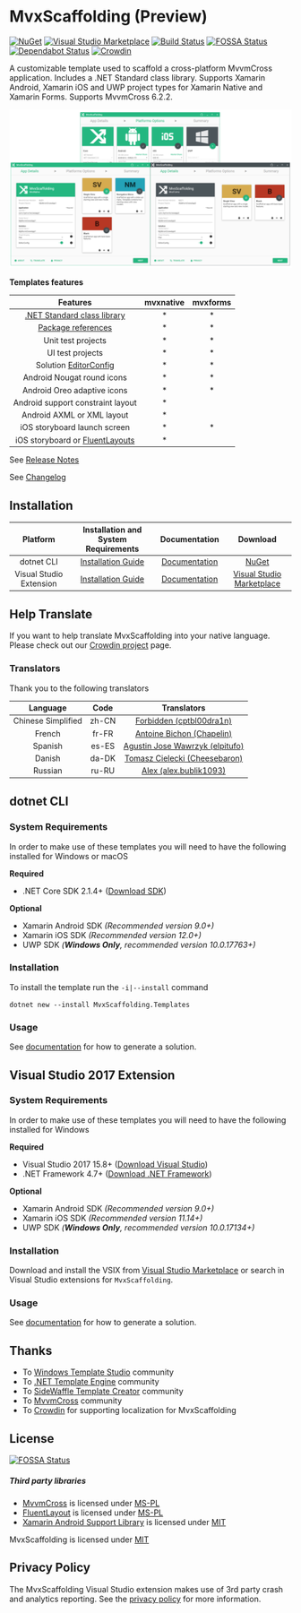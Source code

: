 # MvxScaffolding (Preview)

[![NuGet](https://badgen.net/nuget/v/MvxScaffolding.Templates)](https://www.nuget.org/packages/MvxScaffolding.Templates/)
[![Visual Studio Marketplace](https://badgen.net/vs-marketplace/v/Plac3Hold3r.MvxScaffolding)](https://marketplace.visualstudio.com/items?itemName=Plac3Hold3r.MvxScaffolding)
[![Build Status](https://plac3hold3r.visualstudio.com/MvxScaffolding/_apis/build/status/MvxScaffolding%20CI)](https://plac3hold3r.visualstudio.com/MvxScaffolding/_build/latest?definitionId=4)
[![FOSSA Status](https://app.fossa.io/api/projects/git%2Bgithub.com%2FPlac3hold3r%2FMvxScaffolding.svg?type=shield)](https://app.fossa.io/projects/git%2Bgithub.com%2FPlac3hold3r%2FMvxScaffolding?ref=badge_shield)
[![Dependabot Status](https://api.dependabot.com/badges/status?host=github&repo=Plac3hold3r/MvxScaffolding)](https://dependabot.com)
[![Crowdin](https://d322cqt584bo4o.cloudfront.net/mvxscaffolding/localized.svg)](https://crowdin.com/project/mvxscaffolding)

A customizable template used to scaffold a cross-platform MvvmCross application. Includes a .NET Standard class library. Supports Xamarin Android, Xamarin iOS and UWP project types for Xamarin Native and Xamarin Forms. Supports MvvmCross 6.2.2.

![MvxScaffolding screenshot](docs/resources/vs_template_banner.png)

__Templates features__

 Features    | mvxnative            |  mvxforms
:-------------------------:|:-------------------------:|:-------------------------:
[.NET Standard class library](https://docs.microsoft.com/en-us/dotnet/standard/net-standard) |* |*
[Package references](https://docs.microsoft.com/en-us/nuget/consume-packages/package-references-in-project-files) |* |*
Unit test projects |* |*
UI test projects |* |*
Solution [EditorConfig](https://docs.microsoft.com/en-us/visualstudio/ide/create-portable-custom-editor-options) |* |*
Android Nougat round icons |* |*
Android Oreo adaptive icons |* |*
Android support constraint layout |* |
Android AXML or XML layout |* |
iOS storyboard launch screen |* | *
iOS storyboard or [FluentLayouts](https://github.com/FluentLayout/Cirrious.FluentLayout) |* |

See [Release Notes](docs/release_notes.md)

See [Changelog](/CHANGELOG.md)

## Installation

 Platform  |  Installation and System Requirements | Documentation           | Download           |
:-------------------------:|:-------------------------:|:-------------------------:|:-------------------------:
dotnet CLI | [Installation Guide](#dotnet-cli) | [Documentation](docs/template_dotnet_cli.md) | [NuGet](https://www.nuget.org/packages/MvxScaffolding.Templates/)
Visual Studio Extension | [Installation Guide](#visual-studio-extension) | [Documentation](docs/template_vs.md) | [Visual Studio Marketplace](https://marketplace.visualstudio.com/items?itemName=Plac3Hold3r.MvxScaffolding)

## Help Translate

If you want to help translate MvxScaffolding into your native language. Please check out our [Crowdin project](https://crowdin.com/project/mvxscaffolding) page.

### Translators

Thank you to the following translators

Language | Code | Translators |
:-------------------------:|:-------------------------:|:-------------------------:
Chinese Simplified | zh-CN | [Forbidden (cptbl00dra1n)](https://crowdin.com/profile/cptbl00dra1n)
French | fr-FR | [Antoine Bichon (Chapelin)](https://crowdin.com/profile/Chapelin)
Spanish | es-ES | [Agustin Jose Wawrzyk (elpitufo)](https://crowdin.com/profile/elpitufo)
Danish | da-DK | [Tomasz Cielecki (Cheesebaron)](https://crowdin.com/profile/Cheesebaron)
Russian | ru-RU | [Alex (alex.bublik1093)](https://crowdin.com/profile/alex.bublik1093)

## dotnet CLI

### System Requirements

In order to make use of these templates you will need to have the following installed for Windows or macOS

__Required__

 * .NET Core SDK 2.1.4+ ([Download SDK](https://www.microsoft.com/net/download))

 __Optional__ 

 * Xamarin Android SDK _(Recommended version 9.0+)_
 * Xamarin iOS SDK _(Recommended version 12.0+)_
 * UWP SDK _(__Windows Only__, recommended  version 10.0.17763+)_

### Installation

To install the template run the `-i|--install` command

```text
dotnet new --install MvxScaffolding.Templates
```

### Usage

See [documentation](docs/template_dotnet_cli.md) for how to generate a solution.

## Visual Studio 2017 Extension

### System Requirements

In order to make use of these templates you will need to have the following installed for Windows

__Required__

 * Visual Studio 2017 15.8+ ([Download Visual Studio](https://www.visualstudio.com/downloads/))
 * .NET Framework 4.7+ ([Download .NET Framework](https://www.microsoft.com/net/download/windows))

 __Optional__ 

 * Xamarin Android SDK _(Recommended version 9.0+)_
 * Xamarin iOS SDK _(Recommended version 11.14+)_
 * UWP SDK _(__Windows Only__, recommended version 10.0.17134+)_

### Installation

Download and install the VSIX from [Visual Studio Marketplace](https://marketplace.visualstudio.com/items?itemName=Plac3Hold3r.MvxScaffolding) or search in Visual Studio extensions for `MvxScaffolding`.

### Usage

See [documentation](docs/template_vs.md) for how to generate a solution.

## Thanks

- To [Windows Template Studio](https://github.com/Microsoft/WindowsTemplateStudio) community
- To [.NET Template Engine](https://github.com/dotnet/templating) community
- To [SideWaffle Template Creator](https://github.com/ligershark/sidewafflev2) community
- To [MvvmCross](https://github.com/MvvmCross/MvvmCross) community
- To [Crowdin](https://crowdin.com) for supporting localization for MvxScaffolding

## License


[![FOSSA Status](https://app.fossa.io/api/projects/git%2Bgithub.com%2FPlac3hold3r%2FMvxScaffolding.svg?type=large)](https://app.fossa.io/projects/git%2Bgithub.com%2FPlac3hold3r%2FMvxScaffolding?ref=badge_large)

##### Third party libraries
- [MvvmCross](https://github.com/MvvmCross/MvvmCross) is licensed under [MS-PL](https://github.com/MvvmCross/MvvmCross/blob/master/LICENSE)
- [FluentLayout](https://github.com/FluentLayout/Cirrious.FluentLayout) is licensed under [MS-PL](https://github.com/FluentLayout/Cirrious.FluentLayout/blob/master/LICENSE)
- [Xamarin Android Support Library](https://github.com/xamarin/AndroidSupportComponents/) is licensed under [MIT](https://github.com/xamarin/AndroidSupportComponents/blob/master/LICENSE.md)

MvxScaffolding is licensed under [MIT](https://github.com/Plac3hold3r/MvxScaffolding/blob/master/LICENSE)

## Privacy Policy

The MvxScaffolding Visual Studio extension makes use of 3rd party crash and analytics reporting. See the [privacy policy](docs/privacy_policy.md) for more information.
